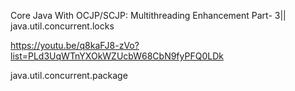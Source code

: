Core Java With OCJP/SCJP: Multithreading Enhancement Part- 3|| java.util.concurrent.locks

https://youtu.be/q8kaFJ8-zVo?list=PLd3UqWTnYXOkWZUcbW68CbN9fyPFQ0LDk

java.util.concurrent.package
